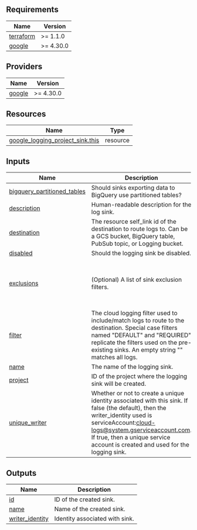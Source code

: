 ## Requirements

| Name | Version |
|------|---------|
| <a name="requirement_terraform"></a> [terraform](#requirement\_terraform) | >= 1.1.0 |
| <a name="requirement_google"></a> [google](#requirement\_google) | >= 4.30.0 |

## Providers

| Name | Version |
|------|---------|
| <a name="provider_google"></a> [google](#provider\_google) | >= 4.30.0 |

## Resources

| Name | Type |
|------|------|
| [google_logging_project_sink.this](https://registry.terraform.io/providers/hashicorp/google/latest/docs/resources/logging_project_sink) | resource |

## Inputs

| Name | Description | Type | Default | Required |
|------|-------------|------|---------|:--------:|
| <a name="input_bigquery_partitioned_tables"></a> [bigquery\_partitioned\_tables](#input\_bigquery\_partitioned\_tables) | Should sinks exporting data to BigQuery use partitioned tables? | `any` | `null` | no |
| <a name="input_description"></a> [description](#input\_description) | Human-readable description for the log sink. | `string` | `"Terraform managed"` | no |
| <a name="input_destination"></a> [destination](#input\_destination) | The resource self\_link id of the destination to route logs to. Can be a GCS bucket, BigQuery table, PubSub topic, or Logging bucket. | `string` | n/a | yes |
| <a name="input_disabled"></a> [disabled](#input\_disabled) | Should the logging sink be disabled. | `bool` | `false` | no |
| <a name="input_exclusions"></a> [exclusions](#input\_exclusions) | (Optional) A list of sink exclusion filters. | <pre>list(object({<br>    name        = string,<br>    description = string,<br>    filter      = string,<br>    disabled    = bool<br>  }))</pre> | `[]` | no |
| <a name="input_filter"></a> [filter](#input\_filter) | The cloud logging filter used to include/match logs to route to the destination. Special case filters named "DEFAULT" and "REQUIRED" replicate the filters used on the pre-existing sinks. An empty string "" matches all logs. | `string` | `"DEFAULT"` | no |
| <a name="input_name"></a> [name](#input\_name) | The name of the logging sink. | `string` | n/a | yes |
| <a name="input_project"></a> [project](#input\_project) | ID of the project where the logging sink will be created. | `string` | `null` | no |
| <a name="input_unique_writer"></a> [unique\_writer](#input\_unique\_writer) | Whether or not to create a unique identity associated with this sink. If false (the default), then the writer\_identity used is serviceAccount:cloud-logs@system.gserviceaccount.com. If true, then a unique service account is created and used for the logging sink. | `bool` | `false` | no |

## Outputs

| Name | Description |
|------|-------------|
| <a name="output_id"></a> [id](#output\_id) | ID of the created sink. |
| <a name="output_name"></a> [name](#output\_name) | Name of the created sink. |
| <a name="output_writer_identity"></a> [writer\_identity](#output\_writer\_identity) | Identity associated with sink. |
